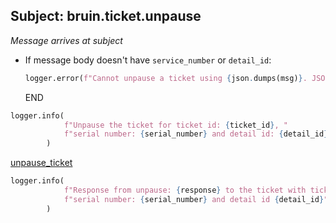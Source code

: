 ## Subject: bruin.ticket.unpause

_Message arrives at subject_

* If message body doesn't have `service_number` or `detail_id`:
  ```python
  logger.error(f"Cannot unpause a ticket using {json.dumps(msg)}. JSON malformed")
  ```
  END

```python
logger.info(
            f"Unpause the ticket for ticket id: {ticket_id}, "
            f"serial number: {serial_number} and detail id: {detail_id}"
        )
```

[unpause_ticket](../repositories/bruin_repository/unpause_ticket.md)

```python
logger.info(
            f"Response from unpause: {response} to the ticket with ticket id: {ticket_id}, "
            f"serial number: {serial_number} and detail id {detail_id}"
        )
```
